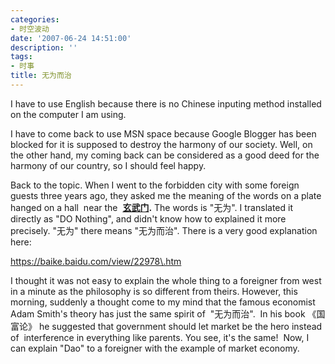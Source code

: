 ```yaml
---
categories:
- 时空波动
date: '2007-06-24 14:51:00'
description: ''
tags:
- 时事
title: 无为而治
---
```

I have to use English because there is no Chinese inputing method installed on the computer I am using.  
  
I have to come back to use MSN space because Google Blogger has been blocked for it is supposed to destroy the harmony of our society. Well, on the other hand, my coming back can be considered as a good deed for the harmony of our country, so I should feel happy.  
  
Back to the topic. When I went to the forbidden city with some foreign guests three years ago, they asked me the meaning of the words on a plate hanged on a hall  near the  **[玄武门](https://www.baidu.com/s?wd=%D0%FE%CE%E4%C3%C5&lm=0&si=&rn=10&ie=gb2312&ct=0&cl=3&f=12).** The words is "无为". I translated it directly as "DO Nothing", and didn't know how to explained it more precisely. "无为" there means "无为而治". There is a very good explanation here:  
  
https://baike.baidu.com/view/22978\.htm  
  
I thought it was not easy to explain the whole thing to a foreigner from west in a minute as the philosophy is so different from theirs. However, this morning, suddenly a thought come to my mind that the famous economist Adam Smith's theory has just the same spirit of  "无为而治".  In his book 《国富论》 he suggested that government should let market be the hero instead of  interference in everything like parents. You see, it's the same!  Now, I can explain "Dao" to a foreigner with the example of market economy.  
  


